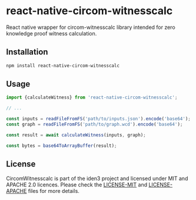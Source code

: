 # react-native-circom-witnesscalc

React native wrapper for circom-witnesscalc library intended for zero knowledge proof witness calculation.

## Installation

```sh
npm install react-native-circom-witnesscalc
```

## Usage

```js
import {calculateWitness} from 'react-native-circom-witnesscalc';

// ...

const inputs = readFileFromFS('path/to/inputs.json').encode('base64');
const graph = readFileFromFS('path/to/graph.wcd').encode('base64');

const result = await calculateWitness(inputs, graph);

const bytes = base64ToArrayBuffer(result);
```

## License

CircomWitnesscalc is part of the iden3 project and licensed under MIT and APACHE 2.0 licences. Please check
the [LICENSE-MIT](./LICENSE-MIT.txt) and [LICENSE-APACHE](./LICENSE-APACHE.txt) files for more details.

